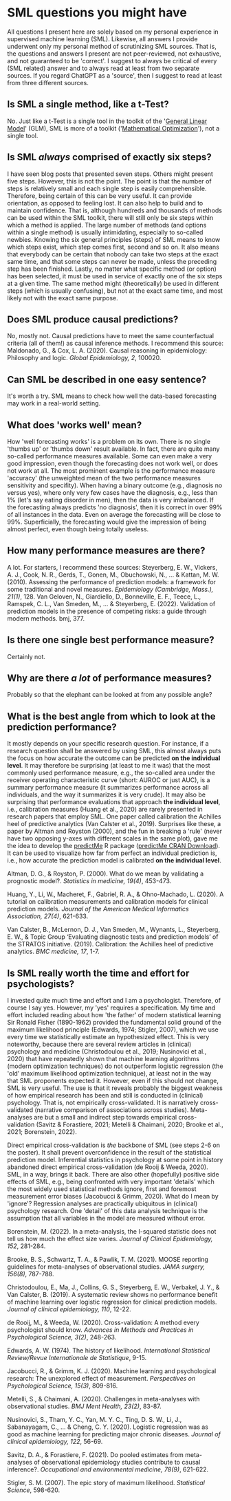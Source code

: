 # SML questions you might have

All questions I present here are solely based on my personal experience in supervised machine learning (SML). Likewise, all answers I provide underwent only my personal method of scrutinizing SML sources. That is, the questions and answers I present are not peer-reviewed, not exhaustive, and not guaranteed to be 'correct'. I suggest to always be critical of every (SML related) answer and to always read at least from two separate sources. If you regard ChatGPT as a 'source', then I suggest to read at least from three different sources.

## Is SML a single method, like a t-Test?
No. Just like a t-Test is a single tool in the toolkit of the '[General Linear Model](https://sites.oxy.edu/lengyel/m150/textbook/stglm.html "GLM")' (GLM), SML is more of a toolkit ('[Mathematical Optimization](https://www.britannica.com/science/optimization "Mathematical Optimization")'), not a single tool.

## Is SML *always* comprised of exactly six steps?
I have seen blog posts that presented seven steps. Others might present five steps. However, this is not the point. The point is that the number of steps is relatively small and each single step is easily comprehensible. Therefore, being certain of this can be very useful. It can provide orientation, as opposed to feeling lost. It can also help to build and to maintain confidence. That is, although hundreds and thousands of methods can be used within the SML toolkit, there will still only be six steps within which a method is applied. The large number of methods (and options within a single method) is usually intimidating, especially to so-called newbies. Knowing the six general principles (steps) of SML means to know which steps exist, which step comes first, second and so on. It also means that everybody can be certain that nobody can take two steps at the exact same time, and that some steps can never be made, unless the preceding step has been finished. Lastly, no matter what specific method (or option) has been selected, it must be used in service of exactly one of the six steps at a given time. The same method might (theoretically) be used in different steps (which is usually confusing), but not at the exact same time, and most likely not with the exact same purpose.

## Does SML produce causal predictions?
No, mostly not. Causal predictions have to meet the same counterfactual criteria (all of them!) as causal inference methods. I recommend this source: 
Maldonado, G., & Cox, L. A. (2020). Causal reasoning in epidemiology: Philosophy and logic. *Global Epidemiology, 2*, 100020.

## Can SML be described in one easy sentence?
It's worth a try. SML means to check how well the data-based forecasting may work in a real-world setting.

## What does 'works well' mean?
How 'well forecasting works' is a problem on its own. There is no single 'thumbs up' or 'thumbs down' result available. In fact, there are quite many so-called performance measures available. Some can even make a very good impression, even though the forecasting does not work well, or does not work at all. The most prominent example is the performance measure 'accuracy' (the unweighted mean of the two performance measures sensitivity and specifity). When having a binary outcome (e.g., diagnosis no versus yes), where only very few cases have the diagnosis, e.g., less than 1% (let's say eating disorder in men), then the data is very imbalanced. If the forecasting always predicts 'no diagnosis', then it is correct in over 99% of all instances in the data. Even on average the forecasting will be close to 99%. Superficially, the forecasting would give the impression of being almost perfect, even though being totally useless.

## How many performance measures are there?
A lot. For starters, I recommend these sources:
Steyerberg, E. W., Vickers, A. J., Cook, N. R., Gerds, T., Gonen, M., Obuchowski, N., ... & Kattan, M. W. (2010). Assessing the performance of prediction models: a framework for some traditional and novel measures. *Epidemiology (Cambridge, Mass.), 21(1)*, 128.
Van Geloven, N., Giardiello, D., Bonneville, E. F., Teece, L., Ramspek, C. L., Van Smeden, M., ... & Steyerberg, E. (2022). Validation of prediction models in the presence of competing risks: a guide through modern methods. bmj, 377.

## Is there one single best performance measure?
Certainly not.

## Why are there *a lot* of performance measures?
Probably so that the elephant can be looked at from any possible angle?

## What is the best angle from which to look at the prediction performance?
It mostly depends on your specific research question. For instance, if a research question shall be answered by using SML, this almost always puts the focus on how accurate the outcome can be predicted **on the individual level**. It may therefore be surprising (at least to me it was) that the most commonly used performance measure, e.g., the so-called area under the receiver operating characteristic curve (short: AUROC or just AUC), is a summary performance measure (it summarizes performance across all individuals, and the way it summarizes it is very crude). It may also be surprising that performance evaluations that approach **the individual level**, i.e., calibration measures (Huang et al., 2020) are rarely presented in research papers that employ SML. One paper called calibration the Achilles heel of predictive analytics (Van Calster et al., 2019). Surprises like these, a paper by Altman and Royston (2000), and the fun in breaking a 'rule' (never have two opposing y-axes with different scales in the same plot), gave me the idea to develop the [predictMe](https://cran.r-project.org/web/packages/predictMe/vignettes/predictMe.html "predictMe") R package ([predictMe CRAN Download](https://cran.r-project.org/web/packages/predictMe/index.html "predictMe")). It can be used to visualize how far from perfect an individual prediction is, i.e., how accurate the prediction model is calibrated **on the individual level**.

Altman, D. G., & Royston, P. (2000). What do we mean by validating a prognostic model?. *Statistics in medicine, 19(4)*, 453-473.

Huang, Y., Li, W., Macheret, F., Gabriel, R. A., & Ohno-Machado, L. (2020). A tutorial on calibration measurements and calibration models for clinical prediction models. *Journal of the American Medical Informatics Association, 27(4)*, 621-633.

Van Calster, B., McLernon, D. J., Van Smeden, M., Wynants, L., Steyerberg, E. W., & Topic Group ‘Evaluating diagnostic tests and prediction models’ of the STRATOS initiative. (2019). Calibration: the Achilles heel of predictive analytics. *BMC medicine, 17*, 1-7.

## Is SML really worth the time and effort for psychologists?
I invested quite much time and effort and I am a psychologist. Therefore, of course I say yes. However, my 'yes' requires a specification. My time and effort included reading about how 'the father' of modern statistical learning Sir Ronald Fisher (1890-1962) provided the fundamental solid ground of the maximum likelihood principle (Edwards, 1974; Stigler, 2007), which we use every time we statistically estimate an hypothesized effect. This is very noteworthy, because there are several review articles in (clinical) psychology and medicine (Christodoulou et al., 2019; Nusinovici et al., 2020) that have repeatedly shown that machine learning algorithms (modern optimization techniques) do not outperform logistic regression (the 'old' maximum likelihood optimization technique), at least not in the way that SML proponents expected it. However, even if this should not change, SML is very useful. The use is that it reveals probably the biggest weakness of how empirical research has been and still is conducted in (clinical) psychology. That is, not empirically cross-validated. It is narratively cross-validated (narrative comparison of associations across studies). Meta-analyses are but a small and indirect step towards empirical cross-validation (Savitz & Forastiere, 2021; Metelli & Chaimani, 2020; Brooke et al., 2021; Borenstein, 2022).

Direct empirical cross-validation is *the* backbone of SML (see steps 2-6 on the poster). It shall prevent overconfidence in the result of the statistical prediction model. Inferential statistics in psychology at some point in history abandoned direct empirical cross-validation (de Rooij & Weeda, 2020). SML, in a way, brings it back. There are also other (hopefully) positive side effects of SML, e.g., being confronted with very important 'details' which the most widely used statistical methods ignore, first and foremost measurement error biases (Jacobucci & Grimm, 2020). What do I mean by 'ignore'? Regression analyses are practically ubiquitous in (clinical) psychology research. One 'detail' of this data analysis technique is the assumption that all variables in the model are measured without error.

Borenstein, M. (2022). In a meta-analysis, the I-squared statistic does not tell us how much the effect size varies. *Journal of Clinical Epidemiology, 152*, 281-284.

Brooke, B. S., Schwartz, T. A., & Pawlik, T. M. (2021). MOOSE reporting guidelines for meta-analyses of observational studies. *JAMA surgery, 156(8)*, 787-788.

Christodoulou, E., Ma, J., Collins, G. S., Steyerberg, E. W., Verbakel, J. Y., & Van Calster, B. (2019). A systematic review shows no performance benefit of machine learning over logistic regression for clinical prediction models. *Journal of clinical epidemiology, 110*, 12-22.

de Rooij, M., & Weeda, W. (2020). Cross-validation: A method every psychologist should know. *Advances in Methods and Practices in Psychological Science, 3(2)*, 248-263.

Edwards, A. W. (1974). The history of likelihood. *International Statistical Review/Revue Internationale de Statistique*, 9-15.

Jacobucci, R., & Grimm, K. J. (2020). Machine learning and psychological research: The unexplored effect of measurement. *Perspectives on Psychological Science, 15(3)*, 809-816.

Metelli, S., & Chaimani, A. (2020). Challenges in meta-analyses with observational studies. *BMJ Ment Health, 23(2)*, 83-87.

Nusinovici, S., Tham, Y. C., Yan, M. Y. C., Ting, D. S. W., Li, J., Sabanayagam, C., ... & Cheng, C. Y. (2020). Logistic regression was as good as machine learning for predicting major chronic diseases. *Journal of clinical epidemiology, 122*, 56-69.

Savitz, D. A., & Forastiere, F. (2021). Do pooled estimates from meta-analyses of observational epidemiology studies contribute to causal inference?. *Occupational and environmental medicine, 78(9)*, 621-622.

Stigler, S. M. (2007). The epic story of maximum likelihood. *Statistical Science*, 598-620.
